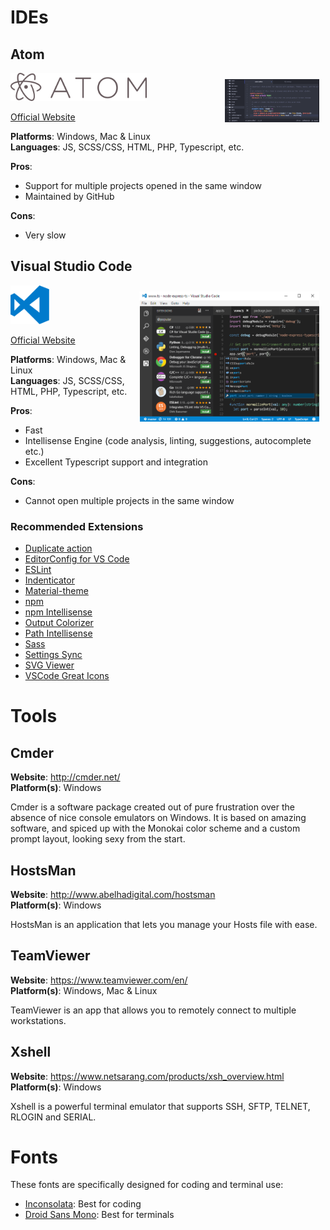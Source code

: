 <!-- TITLE: Tools & IDEs -->
<!-- SUBTITLE: Summary of useful tools and IDEs for code development -->

# IDEs
## Atom
<img src="/uploads/screenshots/atom-screenshot.png" alt="" style="float:right; margin: 10px 10px 0 0; max-width: 30%;" />

![Atom Logo](/uploads/logos/atom-logo.png "Atom Logo")

[Official Website](https://atom.io/)

**Platforms**: Windows, Mac & Linux  
**Languages**: JS, SCSS/CSS, HTML, PHP, Typescript, etc.

**Pros**:
- Support for multiple projects opened in the same window
- Maintained by GitHub

**Cons**:
- Very slow

## Visual Studio Code
<!---![VS Code Screenshot](/uploads/screenshots/vscode-screenshot.png "VS Code Screenshot"){.align-right}--->
<img src="/uploads/screenshots/vscode-screenshot.png" alt="" style="float:right; margin: 10px 10px 0 0; max-width: 30vw;" />

![VS Code Logo](/uploads/logos/vscode-logo.png "VS Code Logo")

[Official Website](https://code.visualstudio.com/)

**Platforms**: Windows, Mac & Linux  
**Languages**: JS, SCSS/CSS, HTML, PHP, Typescript, etc.

**Pros**:
- Fast
- Intellisense Engine (code analysis, linting, suggestions, autocomplete etc.)
- Excellent Typescript support and integration

**Cons**:
- Cannot open multiple projects in the same window

### Recommended Extensions

- [Duplicate action](https://marketplace.visualstudio.com/items?itemName=mrmlnc.vscode-duplicate)
- [EditorConfig for VS Code](https://marketplace.visualstudio.com/items?itemName=EditorConfig.EditorConfig)
- [ESLint](https://marketplace.visualstudio.com/items?itemName=dbaeumer.vscode-eslint)
- [Indenticator](https://marketplace.visualstudio.com/items?itemName=SirTori.indenticator)
- [Material-theme](https://marketplace.visualstudio.com/items?itemName=zhuangtongfa.Material-theme)
- [npm](https://marketplace.visualstudio.com/items?itemName=eg2.vscode-npm-script)
- [npm Intellisense](https://marketplace.visualstudio.com/items?itemName=christian-kohler.npm-intellisense)
- [Output Colorizer](https://marketplace.visualstudio.com/items?itemName=IBM.output-colorizer)
- [Path Intellisense](https://marketplace.visualstudio.com/items?itemName=christian-kohler.path-intellisense)
- [Sass](https://marketplace.visualstudio.com/items?itemName=robinbentley.sass-indented)
- [Settings Sync](https://marketplace.visualstudio.com/items?itemName=Shan.code-settings-sync)
- [SVG Viewer](https://marketplace.visualstudio.com/items?itemName=cssho.vscode-svgviewer)
- [VSCode Great Icons](https://marketplace.visualstudio.com/items?itemName=emmanuelbeziat.vscode-great-icons)
# Tools
## Cmder
**Website**: http://cmder.net/  
**Platform(s)**: Windows

Cmder is a software package created out of pure frustration over the absence of nice console emulators on Windows. It is based on amazing software, and spiced up with the Monokai color scheme and a custom prompt layout, looking sexy from the start.

## HostsMan
**Website**: http://www.abelhadigital.com/hostsman  
**Platform(s)**: Windows

HostsMan is an application that lets you manage your Hosts file with ease.

## TeamViewer
**Website**: https://www.teamviewer.com/en/  
**Platform(s)**: Windows, Mac & Linux

TeamViewer is an app that allows you to remotely connect to multiple workstations. 

## Xshell
**Website**: https://www.netsarang.com/products/xsh_overview.html  
**Platform(s)**: Windows

Xshell is a powerful terminal emulator that supports SSH, SFTP, TELNET, RLOGIN and SERIAL.
# Fonts
These fonts are specifically designed for coding and terminal use:

- [Inconsolata](http://levien.com/type/myfonts/inconsolata.html): Best for coding
- [Droid Sans Mono](https://www.fontsquirrel.com/fonts/droid-sans-mono): Best for terminals
